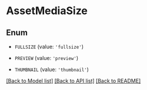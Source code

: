 # AssetMediaSize


## Enum

* `FULLSIZE` (value: `'fullsize'`)

* `PREVIEW` (value: `'preview'`)

* `THUMBNAIL` (value: `'thumbnail'`)

[[Back to Model list]](../README.md#documentation-for-models) [[Back to API list]](../README.md#documentation-for-api-endpoints) [[Back to README]](../README.md)


